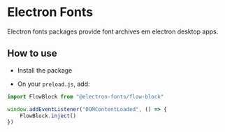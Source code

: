# Electron Fonts

Electron fonts packages provide font archives em electron desktop apps.

## How to use

* Install the package

* On your `preload.js`, add:

```ts
import FlowBlock from "@electron-fonts/flow-block"

window.addEventListener("DOMContentLoaded", () => {
    FlowBlock.inject()
})
```